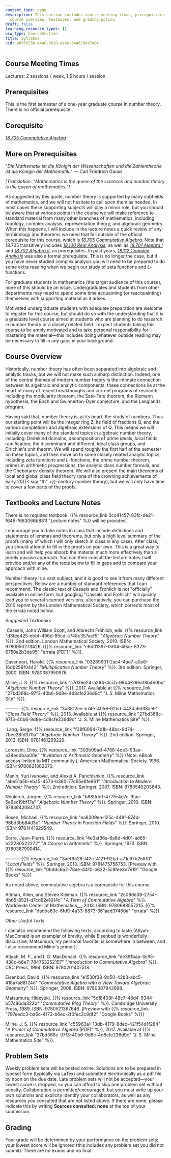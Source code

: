 ```yaml
---
content_type: page
description: This section includes course meeting times, prerequisites, corequisites,
  course overview, textbooks, and grading policy.
draft: false
learning_resource_types: []
ocw_type: CourseSection
title: Syllabus
uid: a095625b-a4a6-9620-ee6a-64462da97a84
---
```

## Course Meeting Times

Lectures: 2 sessions / week, 1.5 hours / session

## Prerequisites

This is the first semester of a one-year graduate course in number theory. There is no official prerequisite.

## Corequisite

[_18.705 Commutative Algebra_](/courses/18-705-commutative-algebra-fall-2008)

## More on Prerequisites

"_Die Mathematik ist die Königin der Wissenschaften und die Zahlentheorie ist die Königin der Mathematik._" — Carl Friedrich Gauss

_\[Translation: "Mathematics is the queen of the sciences and number theory is the queen of mathematics."\]_

As suggested by this quote, number theory is supported by many subfields of mathematics, and we will not hesitate to call upon them as needed. In most cases these supporting subjects will play a minor role, but you should be aware that at various points in the course we will make reference to standard material from many other branches of mathematics, including topology, complex analysis, representation theory, and algebraic geometry. When this happens, I will include in the lecture notes a quick review of any terminology and theorems we need that fall outside of the official corequisite for this course, which is [_18.705 Commutative Algebra_](/courses/18-705-commutative-algebra-fall-2008). Note that 18.705 transitively includes [_18.100 Real Analysis_](/courses/18-100c-real-analysis-fall-2012), as well as [_18.701 Algebra I_](/courses/18-701-algebra-i-fall-2010) and [_18.702 Algebra II_](/courses/18-702-algebra-ii-spring-2011), as prerequisites. In past years, [_18.112 Complex Analysis_](/courses/18-112-functions-of-a-complex-variable-fall-2008) was also a formal prerequisite. This is no longer the case, but if you have never studied complex analysis you will need to be prepared to do some extra reading when we begin our study of zeta functions and _L_\-functions.

For graduate students in mathematics (the target audience of this course), none of this should be an issue. Undergraduates and students from other departments may need to spend some time acquainting (or reacquainting) themselves with supporting material as it arises.

Motivated undergraduate students with adequate preparation are welcome to register for this course, but should do so with the understanding that it is a graduate level course aimed at students who are planning to do research in number theory or a closely related field. I expect students taking this course to be amply motivated and to take personal responsibility for mastering the material—this includes doing whatever outside reading may be necessary to fill in any gaps in your background.

## Course Overview

Historically, number theory has often been separated into algebraic and analytic tracks, but we will not make such a sharp distinction. Indeed, one of the central themes of modern number theory is the intimate connection between its algebraic and analytic components; these connections lie at the heart of many of recent breakthoughs and current programs of research, including the modularity theorem, the Sato-Tate theorem, the Riemann hypothesis, the Birch and Swinnerton-Dyer conjecture, and the Langlands program.

Having said that, number theory is, at its heart, the study of numbers. Thus our starting point will be the integer ring Z, its field of fractions Q, and the various completions and algebraic extensions of Q. This means we will initially cover many of the standard topics in algebraic number theory, including: Dedekind domains, decomposition of prime ideals, local fields, ramification, the discriminant and different, ideal class groups, and Dirichlet's unit theorm. We will spend roughly the first half of the semester on these topics, and then move on to some closely related analytic topics, including zeta functions and _L_\-functions, the prime number theorem, primes in arithmetic progressions, the analytic class number formula, and the Chebotarev density theorem. We will also present the main theorems of local and global class field theory (one of the crowning achievements of early 20{{< sup "th" >}}\-century number theory), but we will only have time to cover a few parts of the proofs.

## Textbooks and Lecture Notes

There is no required textbook. {{% resource_link 0cc41457-83fc-de21-f646-f683066b881f "Lecture notes" %}} will be provided.

I encourage you to take notes in class that include definitions and statements of lemmas and theorems, but only a high level summary of the proofs (many of which I will only sketch in class in any case). After class, you should attempt to fill in the proofs on your own. This is a great way to learn and will help you absorb the material much more effectively than a purely passive approach. You can then consult the lecture notes I will provide and/or any of the texts below to fill in gaps and to compare your approach with mine.

Number theory is a vast subject, and it is good to see it from many different perspectives. Below are a number of standard references that I can recommend. The classic text of Cassels and Frohlich is not "officially" available in online form, but googling "Cassels and Frohlich" will quickly lead you to several scanned versions; alternatively, you can purchase the 2010 reprint by the London Mathematical Society, which corrects most of the errata noted below.

_Suggested Textbooks_

 Cassels, John William Scott, and Albrecht Fröhlich, eds. {{% resource_link "d3fee425-ebbf-496d-95cd-c748c357acf5" "_Algebraic Number Theory_" %}}. 2nd edition. London Mathematical Society, 2010. ISBN: 9780950273426. ({{% resource_link "e6d01397-0d04-49ae-8373-6750a2b3de95" "errata (PDF)" %}}).

Davenport, Harold. {{% resource_link "03289901-2ac4-4ae7-a0e6-16db259f0443" "_Multiplicative Number Theory_" %}}. 3rd edition. Springer, 2000. ISBN: 9780387950976.

Milne, J. S. {{% resource_link "c7d3ee24-a294-4ccb-98b4-29eaf8b4e0bd" "_Algebraic Number Theory_" %}}, 2017. Available at {{% resource_link "27bd368c-97f3-40b6-9d8e-4d8cfe236d9c" "J. S. Milne Mathematics Site" %}}.

———. {{% resource_link "3a3812ee-b74e-4056-92bd-443da6d38ae9" "_Class Field Theory_" %}}, 2013. Available at {{% resource_link "27bd368c-97f3-40b6-9d8e-4d8cfe236d9c" "J. S. Milne Mathematics Site" %}}.

 Lang, Serge. {{% resource_link "f38f6064-7b1b-48bc-9d74-7bee28fd370a" "_Algebraic Number Theory_" %}}. 2nd edition. Springer, 2013. ISBN: 9781461269229.

Lorenzini, Dino. {{% resource_link "303b09ad-4788-4de3-93ae-a34eedbaa00e" "_Invitation to Arithmetic Geometry_" %}} (Note: eBook access limited to MIT community.), American Mathematical Society, 1996. ISBN: 9780821802670.

Manin, Yuri Ivanovic, and Alexei A. Panchishkin. {{% resource_link "abe51a5b-eb45-457b-b360-77c95e8fe961" "_Introduction to Modern Number Theory_" %}}. 2nd edition. Springer, 2007. ISBN: 9783540203643.

Neukirch, Jürgen. {{% resource_link "b88ffdd1-4775-4d7c-9fac-5e6ec19bf17a" "_Algebraic Number Theory_" %}}. Springer, 2010. ISBN: 9783642084737.

Rosen, Michael. {{% resource_link "ea8309ea-125c-448f-874d-96bd3bb84d3c" "_Number Theory in Function Fields_" %}}. Springer, 2010. ISBN: 9781441929549.

Serre, Jean-Pierre. {{% resource_link "4e3af36a-6a8d-4d01-ad65-b23280522272" "_A Course in Arithmetic_" %}}. Springer, 1973. ISBN: 9780387900414.

———. {{% resource_link "3aef6528-f42c-4121-92bd-a71c97b258f0" "_Local Fields_" %}}. Springer, 2013. ISBN: 9781475756753. \[Preview with {{% resource_link "0b4dc6a2-78ae-4410-b622-5c9fee3d7e19" "Google Books" %}}\]

As noted above, commutative algebra is a corequisite for this course.

Altman, Allen, and Steven Kleiman. {{% resource_link "2c08de38-2754-4b65-8521-d7cd62e1014c" "_A Term of Commutative Algebra_" %}}_._ Worldwide Center of Mathematics\_,\_ 2013. ISBN: 9780988557215. ({{% resource_link "dadba63c-6fd9-4a33-8873-361aad37480a" "errata" %}}).

_Other Useful Texts_

I can also recommend the following texts, according to taste (Atiyah-MacDonald is an examplar of brevity, while Eisenbud is wonderfully discursive; Matsumura, my personal favorite, is somewhere in between, and I also recommend Milne's primer):

Atiyah, M. F., and I. G. MacDonald. {{% resource_link "de391baa-3c95-438c-b8e7-784753252157" "_Introduction to_ _Commutative Algebra_" %}}. CRC Press, 1994. ISBN: 9780201407518.

Eisenbud, David. {{% resource_link "e1530f38-9d50-42b3-abc5-418a7a88124d" "_Commutative Algebra with a View Toward Algebraic Geometry_" %}}. Springer, 2008. ISBN: 9780387942698.

Matsumura, Hideyuki. {{% resource_link "5c18408f-48c7-48d4-9344-b57c86da322b" "_Commutative Ring Theory_" %}}. Cambridge University Press, 1989. ISBN: 9780521367646. \[Preview with {{% resource_link "797eedc3-ba6c-4173-b6ec-2f0fec2c8df2" "Google Books" %}}\]

Milne, J. S. {{% resource_link "c55963a1-13db-4179-8dec-421f54d1f284" "_A Primer of Commutative Algebra_ (PDF)" %}}, 2017. Available at {{% resource_link "27bd368c-97f3-40b6-9d8e-4d8cfe236d9c" "J. S. Milne Mathematics Site" %}}.

## Problem Sets

Weekly problem sets will be posted online. Solutions are to be prepared in typeset form (typically via LaTex) and submitted electronically as a pdf file by noon on the due date. Late problem sets will not be accepted—your lowest score is dropped, so you can afford to skip one problem set without penalty. Collaboration is permitted/encouraged, but you must write up your own solutions and explicity identify your collaborators, as well as any resources you consulted that are not listed above. If there are none, please indicate this by writing **Sources consulted: none** at the top of your submission.

## Grading

Your grade will be determined by your performance on the problem sets; your lowest score will be ignored (this includes any problem set you did not submit). There are no exams and no final.